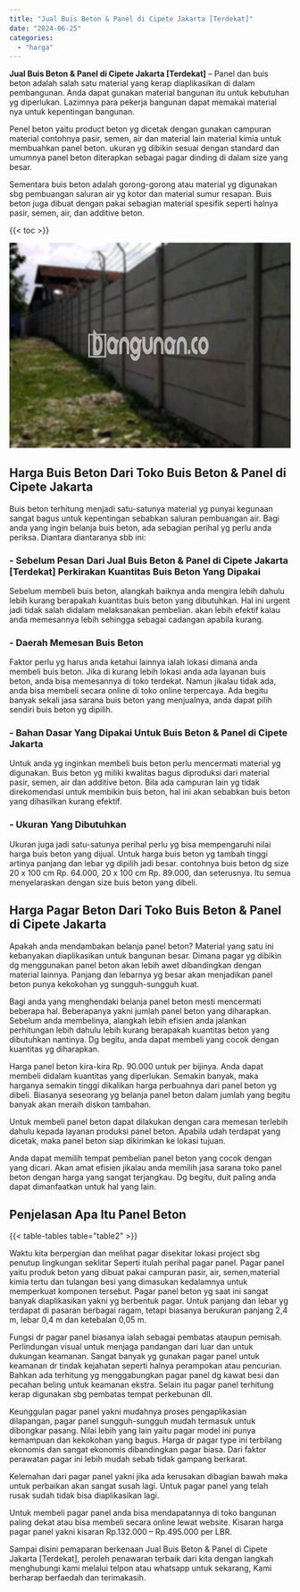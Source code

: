 ```yaml
---
title: "Jual Buis Beton & Panel di Cipete Jakarta [Terdekat]"
date: "2024-06-25"
categories: 
  - "harga"
---
```


**Jual Buis Beton & Panel di Cipete Jakarta \[Terdekat\]** – Panel dan buis beton adalah salah satu material yang kerap diaplikasikan di dalam pembangunan. Anda dapat gunakan material bangunan itu untuk kebutuhan yg diperlukan. Lazimnya para pekerja bangunan dapat memakai material nya untuk kepentingan bangunan.

Penel beton yaitu product beton yg dicetak dengan gunakan campuran material contohnya pasir, semen, air dan material lain material kimia untuk membuahkan panel beton. ukuran yg dibikin sesuai dengan standard dan umumnya panel beton diterapkan sebagai pagar dinding di dalam size yang besar.

Sementara buis beton adalah gorong-gorong atau material yg digunakan sbg pembuangan saluran air yg kotor dan material sumur resapan. Buis beton juga dibuat dengan pakai sebagian material spesifik seperti halnya pasir, semen, air, dan additive beton.

{{< toc >}}

![Jual Buis Beton & Panel di Cipete Jakarta [Terdekat]](/images/jual-panel-buis-beton-murah-47.png)

## Harga Buis Beton Dari Toko Buis Beton & Panel di Cipete Jakarta

Buis beton terhitung menjadi satu-satunya material yg punyai kegunaan sangat bagus untuk kepentingan sebabkan saluran pembuangan air. Bagi anda yang ingin belanja buis beton, ada sebagian perihal yg perlu anda periksa. Diantara diantaranya sbb ini:

### \- Sebelum Pesan Dari Jual Buis Beton & Panel di Cipete Jakarta \[Terdekat\] Perkirakan Kuantitas Buis Beton Yang Dipakai

Sebelum membeli buis beton, alangkah baiknya anda mengira lebih dahulu lebih kurang berapakah kuantitas buis beton yang dibutuhkan. Hal ini urgent jadi tidak salah didalam melaksanakan pembelian. akan lebih efektif kalau anda memesannya lebih sehingga sebagai cadangan apabila kurang.

### \- Daerah Memesan Buis Beton

Faktor perlu yg harus anda ketahui lainnya ialah lokasi dimana anda membeli buis beton. Jika di kurang lebih lokasi anda ada layanan buis beton, anda bisa memesannya di toko terdekat. Namun jikalau tidak ada, anda bisa membeli secara online di toko online terpercaya. Ada begitu banyak sekali jasa sarana buis beton yang menjualnya, anda dapat pilih sendiri buis beton yg dipilih.

### \- Bahan Dasar Yang Dipakai Untuk Buis Beton & Panel di Cipete Jakarta

Untuk anda yg inginkan membeli buis beton perlu mencermati material yg digunakan. Buis beton yg miliki kwalitas bagus diproduksi dari material pasir, semen, air dan additive beton. Bila ada campuran lain yg tidak direkomendasi untuk membikin buis beton, hal ini akan sebabkan buis beton yang dihasilkan kurang efektif.

### \- Ukuran Yang Dibutuhkan

Ukuran juga jadi satu-satunya perihal perlu yg bisa mempengaruhi nilai harga buis beton yang dijual. Untuk harga buis beton yg tambah tinggi artinya panjang dan lebar yg dipilih jadi besar. contohnya buis beton dg size 20 x 100 cm Rp. 64.000, 20 x 100 cm Rp. 89.000, dan seterusnya. Itu semua menyelaraskan dengan size buis beton yang dibeli.

## Harga Pagar Beton Dari Toko Buis Beton & Panel di Cipete Jakarta

Apakah anda mendambakan belanja panel beton? Material yang satu ini kebanyakan diaplikasikan untuk bangunan besar. Dimana pagar yg dibikin dg menggunakan panel beton akan lebih awet dibandingkan dengan material lainnya. Panjang dan lebarnya yg besar akan menjadikan panel beton punya kekokohan yg sungguh-sungguh kuat.

Bagi anda yang menghendaki belanja panel beton mesti mencermati beberapa hal. Beberapanya yakni jumlah panel beton yang diharapkan. Sebelum anda membelinya, alangkah lebih efisien anda jalankan perhitungan lebih dahulu lebih kurang berapakah kuantitas beton yang dibutuhkan nantinya. Dg begitu, anda dapat membeli yang cocok dengan kuantitas yg diharapkan.

Harga panel beton kira-kira Rp. 90.000 untuk per bijinya. Anda dapat membeli didalam kuantitas yang diperlukan. Semakin banyak, maka harganya semakin tinggi dikalikan harga perbuahnya dari panel beton yg dibeli. Biasanya seseorang yg belanja panel beton dalam jumlah yang begitu banyak akan meraih diskon tambahan.

Untuk membeli panel beton dapat dilakukan dengan cara memesan terlebih dahulu kepada layanan produksi panel beton. Apabila udah terdapat yang dicetak, maka panel beton siap dikirimkan ke lokasi tujuan.

Anda dapat memilih tempat pembelian panel beton yang cocok dengan yang dicari. Akan amat efisien jikalau anda memilih jasa sarana toko panel beton dengan harga yang sangat terjangkau. Dg begitu, duit paling anda dapat dimanfaatkan untuk hal yang lain.

## Penjelasan Apa Itu Panel Beton

{{< table-tables table="table2" >}}

Waktu kita berpergian dan melihat pagar disekitar lokasi project sbg penutup lingkungan seklitar Seperti itulah perihal pagar panel. Pagar panel yaitu produk beton yang dibuat pakai campuran pasir, air, semen,material kimia tertu dan tulangan besi yang dimasukan kedalamnya untuk memperkuat komponen tersebut. Pagar panel beton yg saat ini sangat banyak diaplikasikan yakni yg berbentuk pagar. Untuk panjang dan lebar yg terdapat di pasaran berbagai ragam, tetapi biasanya berukuran panjang 2,4 m, lebar 0,4 m dan ketebalan 0,05 m.

Fungsi dr pagar panel biasanya ialah sebagai pembatas ataupun pemisah. Perlindungan visual untuk menjaga pandangan dari luar dan untuk dukungan keamanan. Sangat banyak yg gunakan pagar panel untuk keamanan dr tindak kejahatan seperti halnya perampokan atau pencurian. Bahkan ada terhitung yg menggabungkan pagar panel dg kawat besi dan pecahan beling untuk keamanan ekstra. Selain itu pagar panel terhitung kerap digunakan sbg pembatas tempat perkebunan dll.

Keunggulan pagar panel yakni mudahnya proses pengaplikasian dilapangan, pagar panel sungguh-sungguh mudah termasuk untuk dibongkar pasang. Nilai lebih yang lain yaitu pagar model ini punya kemampuan dan kekokohan yang bagus. Harga dr pagar type ini terbilang ekonomis dan sangat ekonomis dibandingkan pagar biasa. Dari faktor perawatan pagar ini lebih mudah sebab tidak gampang berkarat.

Kelemahan dari pagar panel yakni jika ada kerusakan dibagian bawah maka untuk perbaikan akan sangat susah lagi. Untuk pagar panel yang telah rusak sudah tidak bisa diaplikasikan lagi.

Untuk membeli pagar panel anda bisa mendapatannya di toko bangunan paling dekat atau bisa membeli secara online lewat website. Kisaran harga pagar panel yakni kisaran Rp.132.000 – Rp.495.000 per LBR.

Sampai disini pemaparan berkenaan Jual Buis Beton & Panel di Cipete Jakarta \[Terdekat\], peroleh penawaran terbaik dari kita dengan langkah menghubungi kami melalui telpon atau whatsapp untuk sekarang, Kami berharap berfaedah dan terimakasih.
